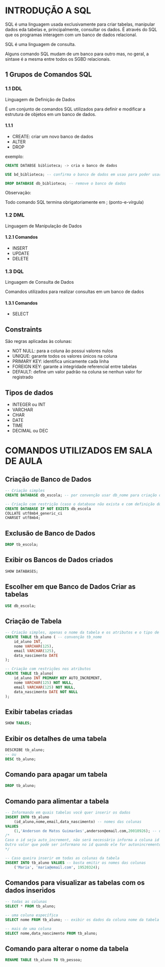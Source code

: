 # INTRODUÇÃO A SQL

SQL é uma linguagem usada exclusivamente para criar tabelas, manipular dados eda tabelas e, principalmente, consultar os dados. É através do SQL que os programas interagem com um banco de dados relacional.

SQL é uma linguagem de consulta.

Alguns comando SQL mudam de um banco para outro mas, no geral, a sintaxe é a mesma entre todos os SGBD relacionais.

## 1 Grupos de Comandos SQL

### 1.1 DDL

Linguagem de Definição de Dados

É um conjunto de comandos SQL utilizados para definir e modificar a estrutura de objetos em um banco de dados.

#### 1.1.1 
- CREATE: criar um novo banco de dados
- ALTER
- DROP

exemplo: 
```sql
CREATE DATABSE biblioteca; -> cria o banco de dados

USE bd_biblioteca; -- confirma o banco de dados em usao para poder usar as tabelas

DROP DATABASE db_biblioteca; -- remove o banco de dados
```
Observação:

Todo comando SQL termina obrigatoriamente em ; (ponto-e-vírgula)

### 1.2 DML 

Linguagem de Manipulação de Dados

#### 1.2.1 Comandos

- INSERT
- UPDATE
- DELETE

### 1.3 DQL

Linguagem de Consulta de Dados

Comandos utilizados para realizar consultas em um banco de dados

#### 1.3.1 Comandos

- SELECT


## Constraints

São regras aplicadas às colunas:

- NOT NULL: para a coluna ão possui valores nulos
- UNIQUE: garante todos os valores únicos na coluna
- PRIMARY KEY: identifica unicamente cada linha
- FOREIGN KEY: garante a integridade referencial entre tabelas
- DEFAULT: define um valor padrão na coluna se nenhun valor for registrado

## Tipos de dados

- INTEGER ou INT
- VARCHAR
- CHAR
- DATE
- TIME
- DECIMAL ou DEC

# COMANDOS UTILIZADOS EM SALA DE AULA

## Criação de Banco de Dados

```SQL 
-- Criação simples
CREATE DATABASE db_escola; -- por convenção usar db_nome para criação de banco de dados.

-- Criação com restrição (caso o database não exista e com definição dos caracteres)
CREATE DATABASE IF NOT EXISTS db_escola
COLLATE utf8mb4_generic_ci
CHARSET utf8mb4;
```

## Exclusão de Banco de Dados

```SQL
DROP tb_escola;
```

## Exibir os Bancos de Dados criados

```SQL
SHOW DATABASES;
```
## Escolher em que Banco de Dados Criar as tabelas

```SQL
USE db_escola;
```

## Criação de Tabela

```SQL
-- Criação simples, apenas o nome da tabela e os atributos e o tipo de dado do atributo
CREATE TABLE tb_aluno ( -- convenção tb_nome
    id_aluno INT,
    nome VARCHAR(125),
    email VARCHAR(125),
    data_nascimento DATE
);

-- Criação com restrições nos atributos
CREATE TABLE tb_aluno(
    id_aluno INT PRIMARY KEY AUTO_INCREMENT,
    nome VARCHAR(125) NOT NULL,
    email VARCHAR(125) NOT NULL,
    data_nascimento DATE NOT NULL
);
```

## Exibir tabelas criadas

```SQL
SHOW TABLES;
```

## Exibir os detalhes de uma tabela

```SQL
DESCRIBE tb_aluno;
-- ou
DESC tb_aluno;
```

## Comando para apagar um tabela

```SQL
DROP tb_aluno;
```

## Comando para alimentar a tabela

```SQL
-- Informando em quais tabelas você quer inserir os dados
INSERT INTO tb_aluno
    (id_aluno,nome,email,data_nascimento) -- nomes das colunas
VALUES
    (1,'Anderson de Matos Guimarães',anderson@email.com,20010926); -- data no formato Ano Mês Dia
/*
Caso o id seja auto_increment, não será necessário informa a coluna id nem inserir seu valor. Mesmo com autoincremento, caso você informe o primeiro id, os próximos seguem a sequência, sem ser necessário informá-lo.
Outro valor que pode ser informano no id quando ele for autonincremento é DEFAULT
*/

-- Caso queira inserir em todas as colunas da tabela
INSERT INTO tb_aluno VALUES -- basta emitir os nomes das colunas
    ('Maria', 'maria@email.com', 19520324);
```

## Comandos para visualizar as tabelas com os dados inseridos

```SQL
-- todas as colunas
SELECT * FROM tb_aluno;

-- uma coluna específica
SELECT nome FROM tb_aluno; -- exibir os dados da coluna nome da tabela tb_aluno

-- mais de uma coluna
SELECT nome,data_nascimento FROM tb_aluno;
```
## Comando para alterar o nome da tabela

```SQL
RENAME TABLE tb_aluno TO tb_pessoa;
```
